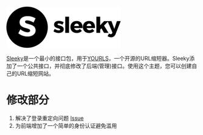 [![sleeky logo](sleeky-frontend/frontend/assets/img/logo-small.png)](https://sleeky.flynntes.com)

[Sleeky](https://github.com/Flynntes/Sleeky)是一个最小的接口包，用于[YOURLS](https://github.com/YOURLS/YOURLS)，一个开源的URL缩短器。Sleeky添加了一个公共接口，并彻底修改了后端(管理)接口。使用这个主题，您可以创建自己的URL缩短网站。

# 修改部分

1. 解决了登录重定向问题 [Issue](https://github.com/Flynntes/Sleeky/issues/127)
2. 为前端增加了一个简单的身份认证避免滥用

